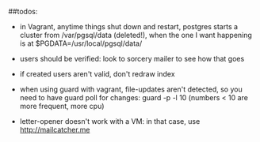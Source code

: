 ##todos:

* in Vagrant, anytime things shut down and restart, postgres starts a cluster from /var/pgsql/data (deleted!), when the one I want happening is at $PGDATA=/usr/local/pgsql/data/

* users should be verified: look to sorcery mailer to see how that goes

* if created users aren't valid, don't redraw index

* when using guard with vagrant, file-updates aren't detected, so you need to have guard poll for changes: guard -p -l 10 (numbers < 10 are more frequent, more cpu)

* letter-opener doesn't work with a VM: in that case, use http://mailcatcher.me